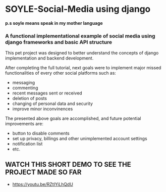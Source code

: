 # SOYLE-Social-Media using django
#### p.s soyle means speak in my mother language
### A functional implementational example of social media using django frameworks and basic API structure


This pet project was designed to better understand the concepts of django implementation and backend development. 

After completing the full tutorial, next goals were to implement major missed functionalities of every other social platforms such as: 
* messaging
* commenting
* recent messages sent or received
* deletion of posts
* changing of personal data and security
* improve minor inconvinences

The presented above goals are accomplished, and future potential improvements are:
* button to disable comments
* set up privacy, billings and other unimplemented account settings
* notification list
* etc.

## WATCH THIS SHORT DEMO TO SEE THE PROJECT MADE SO FAR
* https://youtu.be/RZtIYiLhQdU


